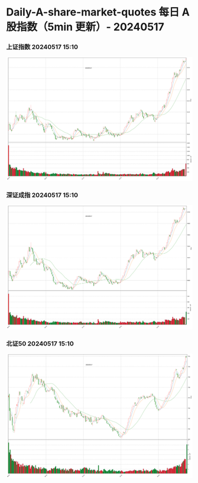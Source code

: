 
# Daily-A-share-market-quotes 每日 A 股指数（5min 更新）- 20240517

### 上证指数 20240517 15:10
![](./fig/2024/5/20240517-sh000001.png)

### 深证成指 20240517 15:10
![](./fig/2024/5/20240517-sz399001.png)

### 北证50 20240517 15:10
![](./fig/2024/5/20240517-bj899050.png)
